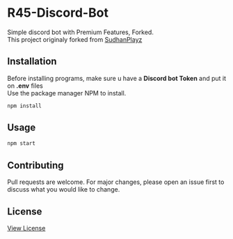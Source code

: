 # R45-Discord-Bot
Simple discord bot with Premium Features, Forked.  
This project originaly forked from [SudhanPlayz](https://github.com/SudhanPlayz/Discord-MusicBot)  

## Installation
Before installing programs, make sure u have a **Discord bot Token** and put it on **.env** files  
Use the package manager NPM to install.

```javascript
npm install
```

## Usage
```javascript
npm start
```

## Contributing
Pull requests are welcome. For major changes, please open an issue first to discuss what you would like to change.  

## License
[View License](https://github.com/rasyidrafi/R45-Discord-Bot/blob/master/LICENSE)
